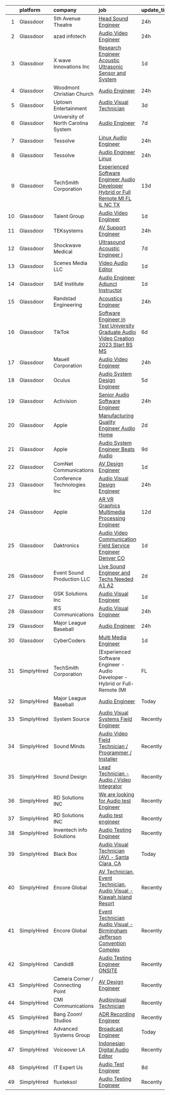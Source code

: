 

|    | platform    | company                             | job                                                                                                                                                                                                                                                                                                                                                                                                                                                                                                                                                                                                                                                                                                                                                                                                                                                                                                                                                                                                                                                                                                                                                                                                                                                                                                                                                                                                                                                              | update_time   | location                   |
|---:|:------------|:------------------------------------|:-----------------------------------------------------------------------------------------------------------------------------------------------------------------------------------------------------------------------------------------------------------------------------------------------------------------------------------------------------------------------------------------------------------------------------------------------------------------------------------------------------------------------------------------------------------------------------------------------------------------------------------------------------------------------------------------------------------------------------------------------------------------------------------------------------------------------------------------------------------------------------------------------------------------------------------------------------------------------------------------------------------------------------------------------------------------------------------------------------------------------------------------------------------------------------------------------------------------------------------------------------------------------------------------------------------------------------------------------------------------------------------------------------------------------------------------------------------------|:--------------|:---------------------------|
|  1 | Glassdoor   | 5th Avenue Theatre                  | [Head Sound Engineer](https://www.glassdoor.com/partner/jobListing.htm?pos=107&ao=1110586&s=58&guid=000001831bf1bd41b8b88ecef61d96de&src=GD_JOB_AD&t=SR&vt=w&ea=1&cs=1_ea3c3c1e&cb=1662621171367&jobListingId=1008123906678&cpc=61B26E8FEFFA679F&jrtk=3-0-1gcdv3fb5k6e1801-1gcdv3fblg2fb800-679f858cacb80711--6NYlbfkN0A953Z9EfJZc5Z9y7Wb0NkuJO-5BBnqXCJSieP3bN3oTxAO8dGQJw4jOWLTXZ_QeGs4kJ63YjZwNQNYGIrSwQgfY20srx1XT-10XjCPvFkni2R6SchQELxUzor0CESEMjGrLh7Gb-fv43eRD8ZMhQROMx4XTCQu4O_AAnWj6c8oLgAlkNMBZY5Rx2AjVuicwnjt7J1Cft4dv7aRoyJ-3NsLislSKfoC1vlUL8ZvZdg96nvCzefDMu-nhn3dSUjmoH9VrH7l0UtV39NAERUmdjy8DXwSRpOfi5IZ8nvC6FcovMf5r59X6C4ajqHDvsbQ0ostj8f-kmsvTGE6RFJqwpAIpx_h0cBba_YRSWiRgTK-2uhE35a0h4FyXUoZ0YBhyBW342c0g7q282l0z_l7dokYq2_iKn8KlhYfok9gH3cFdaiEaI9IOhQHhjDpKT5MSu33GdVSYrJz6AAxvlADJi53zlIo5GOt0pRiXGIrl4CEVBPlCeN7XI0nj1SAYTx-oeHhbYcleK5dTg%3D%3D)                                                                                                                                                                                                                                                                                                                                                                                                                                                                                                                                                                                       | 24h           | Seattle, WA                |
|  2 | Glassdoor   | azad infotech                       | [Audio Video Engineer](https://www.glassdoor.com/partner/jobListing.htm?pos=126&ao=1136043&s=58&guid=000001831bf1bd41b8b88ecef61d96de&src=GD_JOB_AD&t=SR&vt=w&ea=1&cs=1_5bb82889&cb=1662621171369&jobListingId=1008123147031&jrtk=3-0-1gcdv3fb5k6e1801-1gcdv3fblg2fb800-24fafea56a82df3c-)                                                                                                                                                                                                                                                                                                                                                                                                                                                                                                                                                                                                                                                                                                                                                                                                                                                                                                                                                                                                                                                                                                                                                                       | 24h           | Berkeley Heights, NJ       |
|  3 | Glassdoor   | X wave Innovations  Inc             | [Research Engineer   Acoustic  Ultrasonic Sensor and System](https://www.glassdoor.com/partner/jobListing.htm?pos=103&ao=1110586&s=58&guid=000001831bf1bd41b8b88ecef61d96de&src=GD_JOB_AD&t=SR&vt=w&ea=1&cs=1_a85bccc7&cb=1662621171366&jobListingId=1008120456243&cpc=2C031D2D3FF29DE7&jrtk=3-0-1gcdv3fb5k6e1801-1gcdv3fblg2fb800-8b28430843ee8fd0--6NYlbfkN0BHIfC1zsKGIu0R3teaIu8liT7fbRNLaQeDQfcPJweUKxynNxS1I3QAxxY8sUOPCofg_r53BMj0SbXowN0Fq7NDdNj3ZvmNwkX73jybw_-RU0XFOOqu_8ArTDP4JpwOlNlRmJhZIm22hZH9qKHJE12kr5AUzdWgt6ri3W2_npT1sjAwbd44WNW9zh1HfKyXybIHQpdyYjgGWpdtNnpuw2gfBQLIuuerO0VyxMAqwRyutwwkhsPWSNOfP_sp6ZOCu7vAscSfL5esjXprofNMw2tYoNUbzWQxUW6UtypF1J90DZW3VyWeeIlt1CHWzBKgIBpftXf5uYbK-kNCBjpjYWOcjwkViyK0OwTTCqOGCKhR4EZGFWhtPK2oEB9fpC6SMs6p5lE1KsC_4WRNh_67AS6fXaxnT1AbQYvc57L3DfjR9AiwBLDW9-Ey_dwEqMUDTm5XtNjt6uZlZpmylTaOR-4xz9oL4qT65vL-vJ6i-Q09qqtNHheZPEWkNOX2OZ7a2ElTlJMnXkp1Kw%3D%3D)                                                                                                                                                                                                                                                                                                                                                                                                                                                                                                                                                | 1d            | Gaithersburg, MD           |
|  4 | Glassdoor   | Woodmont Christian Church           | [Audio Engineer](https://www.glassdoor.com/partner/jobListing.htm?pos=121&ao=1136043&s=58&guid=000001831bf1bd41b8b88ecef61d96de&src=GD_JOB_AD&t=SR&vt=w&ea=1&cs=1_20cb3d10&cb=1662621171368&jobListingId=1008123800603&jrtk=3-0-1gcdv3fb5k6e1801-1gcdv3fblg2fb800-93b6f28c9169e4de-)                                                                                                                                                                                                                                                                                                                                                                                                                                                                                                                                                                                                                                                                                                                                                                                                                                                                                                                                                                                                                                                                                                                                                                             | 24h           | Nashville, TN              |
|  5 | Glassdoor   | Uptown Entertainment                | [Audio Visual Technician](https://www.glassdoor.com/partner/jobListing.htm?pos=115&ao=1110586&s=58&guid=000001831bf1bd41b8b88ecef61d96de&src=GD_JOB_AD&t=SR&vt=w&ea=1&cs=1_a06c1fdb&cb=1662621171368&jobListingId=1008116230978&cpc=FB7E4A1762AE5BEC&jrtk=3-0-1gcdv3fb5k6e1801-1gcdv3fblg2fb800-a1bdef5644673d0c--6NYlbfkN0Ciahqcc7jtErtlFxFbiXaNH78qLO5DKDA9aPDZrCthpacAH0h3YDTPT2eGow5XfSyyevXGbt80MJ1ApCXjd6SdW3qNzqFXOYSxD7u2y_kxjIU5fIjfVpX4_CbgCUAaIk_smYVmiOIMA9R7WiQoZ_VaEcR8V4wD2k9Af5FzQpFY0RavpuIFUJIrXPAxtFdqIq4PpwD1IJFXQgywiuMwo22-iIPChH0Bz1UPw2jsBde_p5of57-6M3VmwtLYpZKNEwKSLC-1i1COxajjaWasJcP225XNbIg1hJlEaazDc38Lo1h3cs3Lup1fub0mxydyrs1kttEqJKzq4n5T_f3dkBe4L7qXt-nZ6B5er1IShnn9Qqxk_xku9uWL90HRvScTTwtwvi7Tkb_9ER6fO1G15VBEaSMjClWOBZs3fiJetsPTj1Ztlak0_yKN36WXbB6FK1DpdEPQ1xz_JMHum4XAErg_Xk38URFE__ZWFDfk15LsL3r065bR-I6LkCZwFh8hMq0%3D)                                                                                                                                                                                                                                                                                                                                                                                                                                                                                                                                                                                                 | 3d            | Greenville, SC             |
|  6 | Glassdoor   | University of North Carolina System | [Audio Engineer](https://www.glassdoor.com/partner/jobListing.htm?pos=127&ao=1136043&s=58&guid=000001831bf1bd41b8b88ecef61d96de&src=GD_JOB_AD&t=SR&vt=w&cs=1_d55ddb96&cb=1662621171369&jobListingId=1008106242846&jrtk=3-0-1gcdv3fb5k6e1801-1gcdv3fblg2fb800-30546d964c6f9ccc-)                                                                                                                                                                                                                                                                                                                                                                                                                                                                                                                                                                                                                                                                                                                                                                                                                                                                                                                                                                                                                                                                                                                                                                                  | 7d            | Research Triangle Park, NC |
|  7 | Glassdoor   | Tessolve                            | [Linux Audio Engineer](https://www.glassdoor.com/partner/jobListing.htm?pos=122&ao=1136043&s=58&guid=000001831bf1bd41b8b88ecef61d96de&src=GD_JOB_AD&t=SR&vt=w&ea=1&cs=1_dd8e8562&cb=1662621171368&jobListingId=1008123074718&jrtk=3-0-1gcdv3fb5k6e1801-1gcdv3fblg2fb800-8e3778ed1cb14d68-)                                                                                                                                                                                                                                                                                                                                                                                                                                                                                                                                                                                                                                                                                                                                                                                                                                                                                                                                                                                                                                                                                                                                                                       | 24h           | Sunnyvale, CA              |
|  8 | Glassdoor   | Tessolve                            | [Audio Engineer  Linux ](https://www.glassdoor.com/partner/jobListing.htm?pos=123&ao=1136043&s=58&guid=000001831bf1bd41b8b88ecef61d96de&src=GD_JOB_AD&t=SR&vt=w&ea=1&cs=1_df2eb4cb&cb=1662621171368&jobListingId=1008123074675&jrtk=3-0-1gcdv3fb5k6e1801-1gcdv3fblg2fb800-36e205bddfde5482-)                                                                                                                                                                                                                                                                                                                                                                                                                                                                                                                                                                                                                                                                                                                                                                                                                                                                                                                                                                                                                                                                                                                                                                     | 24h           | Sunnyvale, CA              |
|  9 | Glassdoor   | TechSmith Corporation               | [Experienced Software Engineer   Audio Developer   Hybrid or Full Remote  MI   FL   IL   NC   TX ](https://www.glassdoor.com/partner/jobListing.htm?pos=101&ao=1110586&s=58&guid=000001831bf1bd41b8b88ecef61d96de&src=GD_JOB_AD&t=SR&vt=w&cs=1_3532b68f&cb=1662621171366&jobListingId=1008094119527&cpc=48866614B099111A&jrtk=3-0-1gcdv3fb5k6e1801-1gcdv3fblg2fb800-d09cbbebf22d4ff8--6NYlbfkN0B0pNf9RvBD2gDGLcDV8gtbzMwraKClCy0uApU3wAQFAFuAYTcxMYweDW2Mo2Qe4XbgxAlwsaDIUJ3No5ROyk1WKvc-t0NgLN_pcEA_FqCYlZcTLxqrmQqj4FzQy-4ZsQv4bPBQz2y1gUyXQ8eO8aJZagYDA3zAbqQp0JjavF5hoUY0aNb5ZmDcS3mj5C3xj4TQuKl6JhkLBvzgSo53ckPboM4ODqImfZoAM4at397mckj90V3FISzgnitnwoJTBztvDxDVOj1YZezMJvzFKDSaIiryuC2EoIGgprqWQxNQWwgBfNM7_CMZ2dTcDeOkQVO6Y2dxTFkMNOVWO32283j-18W-pykOW_2N_knMFXBwkeWLp2A9tXW0-gGeCNRSKqKkqcK3IJ5xFGH0uggRQ8BbuJOdYf2hz5jS-e9PLUeGw37Sskegr8fGyG7YRvNgC9I7EQQ1cy63PzQyv6RVexFnuRqUhjkSg1CK1ehMqBI00pBpCjdJa5yZJPaHu5umHcI%3D)                                                                                                                                                                                                                                                                                                                                                                                                                                                                                                                             | 13d           | United States              |
| 10 | Glassdoor   | Talent Group                        | [Audio Video Engineer](https://www.glassdoor.com/partner/jobListing.htm?pos=128&ao=1136043&s=58&guid=000001831bf1bd41b8b88ecef61d96de&src=GD_JOB_AD&t=SR&vt=w&ea=1&cs=1_3ef90781&cb=1662621171369&jobListingId=1008121626359&jrtk=3-0-1gcdv3fb5k6e1801-1gcdv3fblg2fb800-38f039a75b50de04-)                                                                                                                                                                                                                                                                                                                                                                                                                                                                                                                                                                                                                                                                                                                                                                                                                                                                                                                                                                                                                                                                                                                                                                       | 1d            | Berkeley Heights, NJ       |
| 11 | Glassdoor   | TEKsystems                          | [AV Support Engineer](https://www.glassdoor.com/partner/jobListing.htm?pos=116&ao=1110586&s=58&guid=000001831bf1bd41b8b88ecef61d96de&src=GD_JOB_AD&t=SR&vt=w&cs=1_3db1dc6b&cb=1662621171368&jobListingId=1008124630313&cpc=F4EED0218A761C36&jrtk=3-0-1gcdv3fb5k6e1801-1gcdv3fblg2fb800-9ff64032365f8cb1--6NYlbfkN0AuKz8EBO1xHDEL7V2YF9xF3dC_I9B9i-Zw2Jh8clPMK3KTieKealHQKAGLCoX8auvAyc6Ax_4BNum3qu165-wpmygx2Xx4Cdh7DWEqRHy7epX1aEEl_nKymf4FUZ2oeMSuVEzZjspaM5kE_cT2oRUZ7B2yaIxMia8LgIR1v0nADL6tRAI338I-Bi-1hE7Klxgkv1zsdRKC-wuHlhdW8KfGRWY688Kr-WT75LyxRR9XxFx7Rdw4k8hPgVmlYJ_p3giIQyls3SJHeM7QUymaRWQO3d8oVk5Ge2JzcZ6Z2XQN5rI-vHN4f8z1TVeZFUqQCF3Tf-bPqpqdUqD74zGwmzMb3UPYuyz-deS0Rfh8X7CSI5v5x5ny7lXkbrwcAQej1Rb6t2yNwAfwmQbkUExooJmNStOXMz1OtYl_nimJdJAiLu90N81k18HPIvC7hIQSvpfhn0joSCC4P09e500M1cJEJvckdGSRqxVMDi3_1x0-7fgYiWAqpHEj6B-E9ZvAiTPtwv0-viTRMrp567bWEAQnP8CJ-70MyVhj4cPqvQXV-ptKOiWDc31x8Tanm-kNAM7QNzLGAUFXw1lffkWSdT43QIPH_OkA2u4Yhv6euoPSREwj3M-wdJWCXTfZ1OPQHTXdxa2Dpg8FXitHuSa_8TCm4dRYxrnAN62zk1q7bW47cZMHUrUlPipjTqDp1dThQ-z9paNWT8Sbx4u4QJJg-B58CJ-7W8M0oxSCGS5_1H96912lItun0253wwn2OMVpX2pWVf6ZExJRJX1RftxAnsxq6F_37gt4_U49im2hmfCnfD_PSiSRZYN0HY35428L9MCg7Iw5M6jBPGle2TjLTiXZSHy9S6b1XBlpO0ISy33SuWNdPclDWzCqkEgVsm8nrLnTxRE14n4jTPkYIPAtpscK-Iht4wuUnTvd6cPEjc26ObqQ1CeXLzgk)                                                                                                                                                        | 24h           | Brooklyn, NY               |
| 12 | Glassdoor   | Shockwave Medical                   | [Ultrasound Acoustic Engineer I](https://www.glassdoor.com/partner/jobListing.htm?pos=130&ao=1136043&s=58&guid=000001831bf1bd41b8b88ecef61d96de&src=GD_JOB_AD&t=SR&vt=w&cs=1_eb514602&cb=1662621171371&jobListingId=1008108505916&jrtk=3-0-1gcdv3fb5k6e1801-1gcdv3fblg2fb800-98808e398b9d1ba3-)                                                                                                                                                                                                                                                                                                                                                                                                                                                                                                                                                                                                                                                                                                                                                                                                                                                                                                                                                                                                                                                                                                                                                                  | 7d            | Santa Clara, CA            |
| 13 | Glassdoor   | Scenes Media  LLC                   | [Video Audio Editor](https://www.glassdoor.com/partner/jobListing.htm?pos=110&ao=1110586&s=58&guid=000001831bf1bd41b8b88ecef61d96de&src=GD_JOB_AD&t=SR&vt=w&ea=1&cs=1_29ad1486&cb=1662621171367&jobListingId=1008120652239&cpc=217C45A42544DB93&jrtk=3-0-1gcdv3fb5k6e1801-1gcdv3fblg2fb800-df236178779e9bdc--6NYlbfkN0A0fDXu9eF39rbKD2xdim8xGEgksx_b2RsJFxTRJ_NJDvSDN6tM190H2An5oGT0u_6zZHx7KdkE_NbK_7bpWElYaELkzE2MFRACG_3uJ0_tmXkWRrYCxonhPx0nOdrerHtSHUiY-OWual2wcFrgBZricBp-HVPo9SMsZnpcmrlsAN4l0c2PUT8B2vI8gXlRqBqfgEfQ_WdtwiJ8dBkdw3E4XWSPTjcrRp8OZZnz0Jnh2gdbl3SHaBXDyiJFO4ZKKMbO14vnVZ84DI2vvBAKR7xAuOxZ83zuyho5PmvXo_phbrF_mOlyzBORHNNoOnqzXGVWWrZX05KfP2P6_GDSRf1z2D_2lCkcfePlcFId_TlH-vMIk0vDoU4T-WKK37eK21sEUW_bFWS6YmGcynuwd5AQJPaBLaoI7dr-sh22_BxQdbog5l2T_nZ5wsyuSIeGXxpuLFoRMrOzTxUR0nu95NdiymNMerRhPyqEYEBT0wUQnR6l-dGliZacrKaEKBkvqS8%3D)                                                                                                                                                                                                                                                                                                                                                                                                                                                                                                                                                                                                      | 1d            | Remote                     |
| 14 | Glassdoor   | SAE Institute                       | [Audio Engineer Adjunct Instructor](https://www.glassdoor.com/partner/jobListing.htm?pos=111&ao=1110586&s=58&guid=000001831bf1bd41b8b88ecef61d96de&src=GD_JOB_AD&t=SR&vt=w&ea=1&cs=1_573778b8&cb=1662621171367&jobListingId=1008121834083&cpc=723ADC3DFE402989&jrtk=3-0-1gcdv3fb5k6e1801-1gcdv3fblg2fb800-76d040cc33d5a58e--6NYlbfkN0BccUAPDkzPsko-Cz-skTxMBC9gmPmQfyPXIhutQvf3gU7SvrTlynEjk3guojXtLcj2IG3RSMbxWlgymc-DLmbRmS3ZzQn1txvPrEdHq3MlqRFJSJsXm15uvKQFLi8LzIPUpBgAFpjnnzll3uXq8_2-5QQ5ByPYLudsV4NKLPxT0wuWQh02YUuzuEuJDGZp4iMZsGx5dEapsb-CNd0JAiJtkrKNl2YNglFdFRN87tF7w0t30M__30FD9URzmH4rpyPjyhfRtkKQCDG4qr2PYwy5IuInKHWhAK9AKL-MHJb-9Ka5hOXuNo2N3m3BUceMLXpv0tDt3sgP9O6l1Aptc51j4ZL4tYQp-b66tAcLmCHtU0ilLmUNNIiw4yo1-zrWqKoppLQqjWMTMYMr1SSiVg6rcP1PFHUspEnlI-aBxAzDSFnG-_dKeQIybmjomFKV3J4CG4e_gsSUHUxus6WPxDNCNk1Ixo1-k2z5WIMmMl4OmIMxoZ6qtNMl6DmX3f_MaBXaKbs4Npb3wO78SVLt9GsKUwl6-ElTp7Kj9Lluqd7WhRv83lPY1uBZ6eEt2Cq8d5I%3D)                                                                                                                                                                                                                                                                                                                                                                                                                                                                                                                       | 1d            | Nashville, TN              |
| 15 | Glassdoor   | Randstad Engineering                | [Acoustics Engineer](https://www.glassdoor.com/partner/jobListing.htm?pos=114&ao=1110586&s=58&guid=000001831bf1bd41b8b88ecef61d96de&src=GD_JOB_AD&t=SR&vt=w&ea=1&cs=1_a88d6792&cb=1662621171368&jobListingId=1008123442672&cpc=444700D72F2ECBCE&jrtk=3-0-1gcdv3fb5k6e1801-1gcdv3fblg2fb800-0c40274f66cba0c1--6NYlbfkN0BDx217eft1lC7uqItkaModCFPNh_e0lnHdKkvEJecXwu4gIqA7CFTnXnpT3oVx673wVCsKyHfZF5wrjbNbTx-uVUz91CaNJ7PRAnKJ0RYwhn-dYa4fThc24i7nTy_8dGSknNKTTrwWLF5Qxr_jZ-gP4o7qVr36d8BA-WkwGLh7dEfIz3B2QgIsVSotA7zq3jfTm5VPTtNuuSHfsd6TGCBGuLXjPt615tXcAktTMj_85coTVwsHXxT84s8jeg3rmRurl9oASjnoWg-bBnj0ztNP2LfPbpw-x5ZoSgGluAUDa-jvJQMqgW0hpmMsdY98xg-XtDrEDiuOjK85fjJewQzflfFgJ4n9HFbUYX9hxthijKobGo2zHLpWwILi9cy25dPFHNk-zJ2ZVml3aEF6_ZvWGMDVGrFEdurQArdC6_Q7kv3sHtoCil3n0-Z3DXlGHieUVCt28J3Z8-K-7s9UotCAKcOZb5qVyvK_eJqnwGFsnNZNkFs-PyzSHVXOTaHiiefUhqJKV0lEVyuvdM2tcSENoUbQjBB1hTgqZxklIfxhfss99GWckuf7eXNvJ6Aw2Zp3Rf9OQtanQe947bosRZp8npm--agDPckF6pblF3D56TH_nU4OFvoEBbweJp8SEYycH1SavK16PAye7Sg7Xt9m)                                                                                                                                                                                                                                                                                                                                                                                                                                                    | 24h           | Los Angeles, CA            |
| 16 | Glassdoor   | TikTok                              | [Software Engineer in Test  University Graduate  Audio Video Creation    2023 Start  BS MS ](https://www.glassdoor.com/partner/jobListing.htm?pos=120&ao=1136043&s=58&guid=000001831bf1bd41b8b88ecef61d96de&src=GD_JOB_AD&t=SR&vt=w&cs=1_3e2cee06&cb=1662621171368&jobListingId=1008112262055&jrtk=3-0-1gcdv3fb5k6e1801-1gcdv3fblg2fb800-a8f149556fac8657-)                                                                                                                                                                                                                                                                                                                                                                                                                                                                                                                                                                                                                                                                                                                                                                                                                                                                                                                                                                                                                                                                                                      | 6d            | Mountain View, CA          |
| 17 | Glassdoor   | Mauell Corporation                  | [Audio Video Engineer](https://www.glassdoor.com/partner/jobListing.htm?pos=108&ao=1110586&s=58&guid=000001831bf1bd41b8b88ecef61d96de&src=GD_JOB_AD&t=SR&vt=w&ea=1&cs=1_8122c5ac&cb=1662621171367&jobListingId=1008123645220&cpc=036CEF58F9688075&jrtk=3-0-1gcdv3fb5k6e1801-1gcdv3fblg2fb800-4920dc55a8c8240d--6NYlbfkN0BxL-aBx2Ey5rgHb1m1PVePkAYmnkA-MmhK4OLhS9OlQU-v4tmOwkeGAmiOXgAB0CdyzfB7aAg3jDMCF_6p3ttUhbsY1wi0tdhNZX1us6-HZSytRQXWmkoiW5C1mchlFLoOYQRH66dtGiKnDHvqcrewDa0oT9DDLwUw4j9sqK9AdxMad4la1BNLoNC30Bn62IYiEmhR7gwJ0Mbpo49ncnSu3Tnyne_ARjLR2-mrv-mYeM8GeEKn9nwJ2sds6OUhuAFo9eT74g5GkHRwZiS93XeKbRsgswYm6QPGqhzQytPj2ieR0V1op2iZfeqo20Ay70dNaTtutdblQTRaX29akAifAkk8ZzWkDgnElqFjs7CqPbv0W992QWwt2s-c6wudRaTQzdysH2KJLWW82Qp1Lk3-k9AXepG3V7eFY1DDUAt3gsRT70kwHQEKMOBThtwvZReA8XQJhOceaJxrl7f_lP3Evfd7b2XGVt3Dd4fTwpNrpaC_wRn2W-pRq3Dpj0lM4PM%3D)                                                                                                                                                                                                                                                                                                                                                                                                                                                                                                                                                                                                    | 24h           | Dillsburg, PA              |
| 18 | Glassdoor   | Oculus                              | [Audio System Design Engineer](https://www.glassdoor.com/partner/jobListing.htm?pos=105&ao=1110586&s=58&guid=000001831bf1bd41b8b88ecef61d96de&src=GD_JOB_AD&t=SR&vt=w&cs=1_c3d66e0e&cb=1662621171366&jobListingId=1008113658597&cpc=AF1E4A3695F490BE&jrtk=3-0-1gcdv3fb5k6e1801-1gcdv3fblg2fb800-28c7cf85aae0d09a--6NYlbfkN0DYl4UJW4r1Vl7FEn6T9F-rD9lpC-0oMJVSiWjK_MGUd8e8cHXcpv6KPyjLHZEfqkWF7jx5nefSJB46Wpu88sVmHRl6nBxftk6vkGNTcKdYu9StRJ4PPVJ88bejKAEmkxARDbR2ZgAU1yuwjqEOxhXnu0VJ7oteK4RS4h0U14nQ_iAPa-JDJ05aRnZP5UBFRfo1ZxBeVgcleiX5bewDHzSTeNqToc1YTWWCXWe0B2gD6WrrjyvdqJY9zmHHyNg70DVIgYFe_o_2SwmRABbOOxgt4_cW2nHOWC2F4ORwT89xQjVjH4AZv1QZ7Hz_EPDClDFvDvJewb5wfpaB5DpLssbXHDEWgeouITkYoFn0IoLPWCTXEWXyuTL1LQmbgWZO9rFEX8aVQoF6usuv_8b5AmFlWymk5uZ7Y5TobckYGzfAyud3RFB6Fod4slw-48Bl19-JkfQ37NOOJ1svbpRf0KcVC0JWtKJnCvjr8a3CkkiEUDX2dolveR11DpAaZCCIch2NMRZ0NUNv_jUmbX0zrPix0MYT-aG_d0PGMwOjdFUh5MHhtppfTNXg65lMQV052I91w2k1w2aaiyyDbyqzuDmPz0p6rwpeJjfaktxJzko_uYE4sqF7yRmJdbKarLkk5WK_lFdjG6VCT61N1n_U9jfmKjvL5rfc9OV8us4S8rDFf9FM4n7tCpgSHMKnLz_gaZflbgMSGwtyrqCjf20BoPx6ET2RBafMhWjddnken4pgyVxJUmXAjC5Mj1MHG0rbhBChjyHNKaNdLxW1g01YZwyNz1lhuRXyduIu0-_1HZ5k1p-uoVjphHtGwu1qyKYECp6wuqC1j3NAYiIxgUd3i5INNaRityxqPSYK8pNdKENYYk9LYLZONNiFFe1SbRJX1VdUtJIeQciSxz4AUNO10qBnfm-jUMYLnOfwlqaH8M-iEoUi3YwctkxapBcnQuOBssTgmoCfOsKABASNK9iX7EKzRXSsq_WxzxkRkgvV1OJwLuNPzP32lT_TAPFZjOQddrS0mxiq0p9ww1MQ_7KFswJbBXGcg6nCwmMuWlZL6nGK1daSpfd9cMF397LeKIJVHLw%3D) | 5d            | Remote                     |
| 19 | Glassdoor   | Activision                          | [Senior Audio Software Engineer](https://www.glassdoor.com/partner/jobListing.htm?pos=129&ao=1136043&s=58&guid=000001831bf1bd41b8b88ecef61d96de&src=GD_JOB_AD&t=SR&vt=w&cs=1_db8af747&cb=1662621171371&jobListingId=1008124930917&jrtk=3-0-1gcdv3fb5k6e1801-1gcdv3fblg2fb800-1e169e6de3d72119-)                                                                                                                                                                                                                                                                                                                                                                                                                                                                                                                                                                                                                                                                                                                                                                                                                                                                                                                                                                                                                                                                                                                                                                  | 24h           | Woodland Hills, CA         |
| 20 | Glassdoor   | Apple                               | [Manufacturing Quality Engineer  Audio Home](https://www.glassdoor.com/partner/jobListing.htm?pos=119&ao=1136043&s=58&guid=000001831bf1bd41b8b88ecef61d96de&src=GD_JOB_AD&t=SR&vt=w&cs=1_cdd21e36&cb=1662621171368&jobListingId=1008119714833&jrtk=3-0-1gcdv3fb5k6e1801-1gcdv3fblg2fb800-c91c5ae0de98d424-)                                                                                                                                                                                                                                                                                                                                                                                                                                                                                                                                                                                                                                                                                                                                                                                                                                                                                                                                                                                                                                                                                                                                                      | 2d            | Cupertino, CA              |
| 21 | Glassdoor   | Apple                               | [Audio System Engineer   Beats Audio](https://www.glassdoor.com/partner/jobListing.htm?pos=112&ao=1110586&s=58&guid=000001831bf1bd41b8b88ecef61d96de&src=GD_JOB_AD&t=SR&vt=w&cs=1_9f01a402&cb=1662621171367&jobListingId=1008100584159&cpc=2CAED5C921A5F994&jrtk=3-0-1gcdv3fb5k6e1801-1gcdv3fblg2fb800-ad79c3bb1624279f--6NYlbfkN0BvKrLyj5gPmtZO9T8euul8TCxuuKNOtzRJOomxnwSEodTz2Bc-sPZl5OJ9R4TJsNck5xc0c2ym9fz50912HWKqUswdr-sawwhN-AHwhntIjOJiqrxSRm1Lc21B-q1Drhhg66KV1MVaTOplQbRbtNdFVoT628qfg875ukJjdlqONVAa6oH6ApuKAX-bp7jotmdQZnA7Pq4lh2kvUS0xZssnESljbs7neNVh2b_gRk3aBFfVgDztTjeiDljQb6prWttDkuGlFWFl_93RH40yMTdNBeQBFvTY81ni9Gw-61c8Z1YeRVagKK29bKciFjqjPEQFpC-Zv9E_mx-neshYQzuRuftUq2kowkrx-M3qpKHrYYg46gn4XyBQxJFaW6mSO_m9I83TQP5mT5UKIVkhS-ShLLqzL-XJ6rS5nF2ZlUnl05Gfr8a-m_Ew_NwSe61ZZE6-rfmIdPx-r0Wh6WPKDKTIey10_Z3GC2I6mLZr6BNhDXuy-BK5DWy8yj0UwaCVMdGXAN5ug1iRh3ctIsts8x-gCNiTcdZ5OOv7DQbBkgtQFl4kypZMeF8AlgrlLCBwOTlSNBWufytaqja_7u9s5oMosV7GAkPsVE_mYuw1hrU-EcvkWHibwL6fV7W3ZbE6n4V5IPuZCg5o7cy_K65gtq5WBem7ghq4XXWeGe3XQGkQIAeF8aUz8Og9aCFIREoG9qnL9cX8MvZNPjMRqo1uuZzTkOyXnZmwkdGXZ4BckJi-creHofLsrv4gE-kFBX3QwwRilfVXc5LxOTFg_VQfNOXPsQHIhYTq9HgFmJLA4WuXFaY1n8TpAiaP3euVWs63BLrhViR_z72xsYHew1f1GgwsE8JSmlwNZ93FfB8Q9hMNJEI4-mY5j8egUSN1ZmLT9tXhsg-e7O5DiNszfey47HpV5u8vrDgynKOkjxrYJGjluEhFGGqw6x_VvSbGdjgA5chP_COpydZyZPBPUsbrDOurppudIv3k9KopeRytWbJH3Q%3D%3D)                                                                            | 9d            | Culver City, CA            |
| 22 | Glassdoor   | ComNet Communications               | [AV   Design Engineer](https://www.glassdoor.com/partner/jobListing.htm?pos=109&ao=1110586&s=58&guid=000001831bf1bd41b8b88ecef61d96de&src=GD_JOB_AD&t=SR&vt=w&ea=1&cs=1_89778ec1&cb=1662621171367&jobListingId=1008120952545&cpc=7AD1D84939BBEEF3&jrtk=3-0-1gcdv3fb5k6e1801-1gcdv3fblg2fb800-a87d22d463aaf4ca--6NYlbfkN0Bh-aU8mxiIDb-38qBzYf4PzLp4mt1l9mJYbTdNPj85ZW5kGvMV_lBafBu2hpEP3OryMZYb3sQ2201cesrIwaOQ2eS89ZKSKNiarbTA8m1CNiVZ9Cps1aAmxVI8DQPLIMFU_By7GA-4wz05PJ1RyreO-FBFbAE6XaXcSiAt8fnHqbt5eguYmtEeiOCy3INmkmQUA2Q1SbOutjTRwXYB0mXx2sLbW49yEJI3auR2X6o7UddcNmeE_W0VX66kUQ8DCWkEPolxhSNmSQ24IrvGoFPwFl47h5_dlmrXBEOYWkNzVDVAKM8rxL9WTJQOCSoqUGnBgPGdvgq2wO8WJP4n02ytjGFxxSO1tnjs130qtS1c6ccZttRFMYl6U9R4ZxN_qcr5GSQ8cOJDcJDAVt_zCqlHIq0fuZUrSN7AmYR5kyPAZP0LIjSstvM5azhNFdoRMF6HYcpbDyXvOqYBFCWk3V3JxuOeVjUT9_H72C9uPOGqt-AknZlmBYC2l8Pc5e36rfQ%3D)                                                                                                                                                                                                                                                                                                                                                                                                                                                                                                                                                                                                    | 1d            | Remote                     |
| 23 | Glassdoor   | Conference Technologies  Inc        | [Audio Visual Design Engineer](https://www.glassdoor.com/partner/jobListing.htm?pos=125&ao=1136043&s=58&guid=000001831bf1bd41b8b88ecef61d96de&src=GD_JOB_AD&t=SR&vt=w&ea=1&cs=1_530faef3&cb=1662621171369&jobListingId=1008123903889&jrtk=3-0-1gcdv3fb5k6e1801-1gcdv3fblg2fb800-27184447b82bbc0f-)                                                                                                                                                                                                                                                                                                                                                                                                                                                                                                                                                                                                                                                                                                                                                                                                                                                                                                                                                                                                                                                                                                                                                               | 24h           | Houston, TX                |
| 24 | Glassdoor   | Apple                               | [AR VR Graphics Multimedia Processing Engineer](https://www.glassdoor.com/partner/jobListing.htm?pos=113&ao=1110586&s=58&guid=000001831bf1bd41b8b88ecef61d96de&src=GD_JOB_AD&t=SR&vt=w&cs=1_0a91f2a9&cb=1662621171367&jobListingId=1008095803074&cpc=32EE424DE2B657EB&jrtk=3-0-1gcdv3fb5k6e1801-1gcdv3fblg2fb800-820762df30a5f3d0--6NYlbfkN0BvKrLyj5gPmtZO9T8euul8TCxuuKNOtzRJOomxnwSEodTz2Bc-sPZl1dBMH13w-jNJNgjRc6p5W8cWPk1EKFnSTFx0C_mipeYMBa_s20sucz4KKnetvaghuwMSJr40xiYITNj62QYhCW7KunMo4yzSO92eeHOAgX-15VHN-pGSTvbP3tFkZMFPQhKkrrGkfNTa0MTqbrf1UFGB3m74-LeKodkRxiCPeBdc1lMZrrnSLfyqU9CXHrS-Nckbcy1qxtAzi4ohXH2ZrDN8p2sAuhXdG56b1uhbtM4zG94lRNw8o6kBrWi2AcO7I4HAyhY6YMZGGsS5f7X6pjAQTJXp6A0kwNZLsy0rrCM4E3vaduD0Gm9Q8w2SHrkZnd5Mn0gZwY1D73pPRJ-sa9_VrrM9Bi__uyUsw9fWu4G1zaLH8CJeR7_nb1xpazf2oj4zZ42vvBTRyeW9FgtnzEuGVobt4b7WYfuLDoqk7qWvWZ-SpFyV1vgFa-xcvOoZxzgqfK2BK-npHuN9PR7NPoBBjZTqrHMpY_UnVJBqcAXK-BPzTw25sKY4Atboe_p35uLMMVd95ziG2clu9GhLJgEwdAzWdlsMS3f1NOxb0sk4jV2OMcZu2NRP_Vy_qCFX5kF7IUJdEBzYKLCWLOBF9u27qk5M9ip0zjopn99KIPnLCB9SxGBapQB-T8aGATFZQVq1VI33s0-E1ffpMatttenoxaVfuKQY4PH0lvGJdCr9bUt6B1j0ARSQTpGraabzSbqeqSqAQ-2zSuZ6DnAttzWDueihLnSAhBsJc-4-MLAoK1J6eMvQnmtNHdUDViSB0mJLbt_jKHr6NjE58Yb4ci53qr3dAD8qYUmtrKQHi5dn-BxqKNRlvcEIwWrcOtO6uU0ZHVgbAW8FpJp-DHY8Wad8-9kqhn5bOuEVdx7C2Dp9fw-P4NHZHJ0ul9Jj0IKb8V_S0sOVfcY2GThQ9FwgW62VhXz0nCExAj9SwCdB7PD3wrONjKFXNw%3D%3D)                                                                  | 12d           | Seattle, WA                |
| 25 | Glassdoor   | Daktronics                          | [Audio Video Communication Field Service Engineer   Denver  CO](https://www.glassdoor.com/partner/jobListing.htm?pos=102&ao=1110586&s=58&guid=000001831bf1bd41b8b88ecef61d96de&src=GD_JOB_AD&t=SR&vt=w&ea=1&cs=1_825b4338&cb=1662621171366&jobListingId=1008120565243&cpc=D726EEAC21ED87CB&jrtk=3-0-1gcdv3fb5k6e1801-1gcdv3fblg2fb800-e1d64df1f13df629--6NYlbfkN0A_5SANSmwsWPDqy3GvG9deaVP8tFsfGsIHOxfm-OxfSkfuATzTHewKO4PWuE8RNGgq35-Kss4L4E8c8Lp3lYjAVmoR6eXlZu0rUq1rcsCzzlnzgDvcnKsYPDeFtrWU4zA0mdAOPi9kZMMrhaig4fCUuH5P5dEfIzPs_e0jofYzeNY-5kh9aovDKRBCzkJ04ZDYTFo2o1bhRB7ImJUVHL8IfHYGD87RLsqYILoJnMqHj7uBLFcm_nazXuZeSQD7X4QtWFfX3i20hOl9N9hU6YXbEo_ZJJYeThc1m_y07K7sTeYfbYoFnDc27Xnvvw8TYLjEoeBVIBaCiPvLQcakcw6LfQGhEvnPDDsQond10YRLGKMGv9EPP3Yrj4theSuzsjv4rmGzDyq-3LFriqXPyvFsy5z2U77qartVVkBDU4_Ya-ChvBrvXixuIPuefhFv5JBM5aSMT0J-f9e-d6G4LU7u_Ra6ekh2zzrOsQzHLepvlSu0EAwaE_kiiA32MqLjN1UTDV80bRspHjb8UAQUEl817Yvjc9iZViP3y3P1Uezp90LCXxn5SMWcEkymDo08_Tg74UtAtexRgmyvOsjpXrWTO3QiU5TR4ZG_3SP5OjA-dQ%3D%3D)                                                                                                                                                                                                                                                                                                                                                                                                                                             | 1d            | Denver, CO                 |
| 26 | Glassdoor   | Event Sound Production LLC          | [Live Sound Engineer and Techs Needed  A1   A2](https://www.glassdoor.com/partner/jobListing.htm?pos=104&ao=1110586&s=58&guid=000001831bf1bd41b8b88ecef61d96de&src=GD_JOB_AD&t=SR&vt=w&ea=1&cs=1_51d28d56&cb=1662621171366&jobListingId=1008118714249&cpc=853DEF62E69EE75B&jrtk=3-0-1gcdv3fb5k6e1801-1gcdv3fblg2fb800-f5734905ce31978f--6NYlbfkN0CHpSnjIPxMtekS58WZl5Olhjo2iWL5RjE_Boe0ccr3FuGoV4i2gtzxFfISz5r2_JO0P_5bSI8hxZluyGdpF-U_ghDsOjQqAsGzzVBZ9KnK0iMsj0FPLPKxK5pQLzMyydKOSmb5aEO6tv3E8bmgRLE6lcbITDflbAuSNfmtY29ekkm_W02MPtsU-YUD0bLpesXYiBrIrWY1yYhXqWG8UHhbBeZI0OYvo9aqhzuJowEvz7NSKXG8SGIM1dNRo75wssCesxv6WTno4XHRSODAAVvcYQm2M6mtOk8MsQpXOFPVoeVaLVp3Rnn9p51KFjB4149a97W5WmFYm6F7klOtRHjtRfAK1cOMYTLKw6z_ljdlmh1FUxpxzLEAfCtDDg5HDqQ-e5neVRwxTErG2z-VUUWhIB65RCHhxNIzEq-5G5M10XrIAm7NrYh9hSaGq0Po58fF8rIcDKRcemioos9mOP81Oy0nxDeEL65cmpUgUcH3k3Y86lmY7v2_pCPVWIRrRJZD-S3rVZnwB7-hEgrWZuc3MxR8f6r0-do%3D)                                                                                                                                                                                                                                                                                                                                                                                                                                                                                                                                           | 2d            | Nashville, TN              |
| 27 | Glassdoor   | GSK Solutions Inc                   | [Audio Visual Engineer](https://www.glassdoor.com/partner/jobListing.htm?pos=124&ao=1136043&s=58&guid=000001831bf1bd41b8b88ecef61d96de&src=GD_JOB_AD&t=SR&vt=w&ea=1&cs=1_00c4c6a8&cb=1662621171369&jobListingId=1008120865703&jrtk=3-0-1gcdv3fb5k6e1801-1gcdv3fblg2fb800-8820d75fecf194dd-)                                                                                                                                                                                                                                                                                                                                                                                                                                                                                                                                                                                                                                                                                                                                                                                                                                                                                                                                                                                                                                                                                                                                                                      | 1d            | Atlanta, GA                |
| 28 | Glassdoor   | IES Communications                  | [Audio Visual Engineer](https://www.glassdoor.com/partner/jobListing.htm?pos=106&ao=1110586&s=58&guid=000001831bf1bd41b8b88ecef61d96de&src=GD_JOB_AD&t=SR&vt=w&ea=1&cs=1_5b1ffe7c&cb=1662621171367&jobListingId=1008123693727&cpc=BC94DADD91C18169&jrtk=3-0-1gcdv3fb5k6e1801-1gcdv3fblg2fb800-19a3d38395e368f4--6NYlbfkN0BC2Xo58iExvTtaavd2-LN9o2OVgtM_6wDSlrYrdIPRnMQxmNSP4tTqtjUp4EbAH5fql9pNU8laq3sYVv2N8jWoJYgcpAJa4G2pKhBLFgagsO9cy75KbLO5g8P2-NgtYmI1CXMoT1v8G00W1KxzSckJJ_h3PgrPMUL7IbNbxa0AQaHM5ZuuoLYRaPTgwfVZ5HIW9yStqvVf6XUxuavQ1glp9JHzm5taBX4l_uQryWpQf_z9qlFAvyJPVt7JXTDuaYmdBr5Wi9xVNNurUwZppjxUpS7jhrW3cQlHbm0gFhLpKZ90grGRzmOFy8DSLJAo0-ArGMXpKoR9xi0B6xUMbhmeZTKptsjPbiB7CGvLz3_beNiEuhLmUL8aIyEJh2zj0Zg0x18LJ6T8gY1wyrUnUAvTgfy7UECG8OE0uwk_v0bnt0NJyEKBRg-dzUIZrVdoQfpCFUeQr-aAvmP1T6fvY2WOOBaIOeBqXf7flW-5P2e7xr0sCeIOF380dYT_LDRg1PSdR8mcqAWnULWUA8LgkO1K)                                                                                                                                                                                                                                                                                                                                                                                                                                                                                                                                                                                 | 24h           | Englewood, CO              |
| 29 | Glassdoor   | Major League Baseball               | [Audio Engineer](https://www.glassdoor.com/partner/jobListing.htm?pos=118&ao=1136043&s=58&guid=000001831bf1bd41b8b88ecef61d96de&src=GD_JOB_AD&t=SR&vt=w&cs=1_b9055282&cb=1662621171368&jobListingId=1008123442264&jrtk=3-0-1gcdv3fb5k6e1801-1gcdv3fblg2fb800-1bef5bcf6363f42c-)                                                                                                                                                                                                                                                                                                                                                                                                                                                                                                                                                                                                                                                                                                                                                                                                                                                                                                                                                                                                                                                                                                                                                                                  | 24h           | Secaucus, NJ               |
| 30 | Glassdoor   | CyberCoders                         | [Multi Media Engineer](https://www.glassdoor.com/partner/jobListing.htm?pos=117&ao=1110586&s=58&guid=000001831bf1bd41b8b88ecef61d96de&src=GD_JOB_AD&t=SR&vt=w&ea=1&cs=1_dec5092b&cb=1662621171368&jobListingId=1008121399961&cpc=F41FEAB56D215062&jrtk=3-0-1gcdv3fb5k6e1801-1gcdv3fblg2fb800-1690c84b41ae2fb0--6NYlbfkN0CpFJQzrgRR8WqXWK1qKKEqALWJw739KlKqr2H-MSI4eoBlI4EFrmor2FYZMP3muM3b7ixLItdhiVgwoY6pur6Nk3G6fmDlKyroFDjWtXZJGcgPxZ87_Epy1glZ4aRtTI7Fko-kBBs1-QORiacALI518fb8QO91SnVpI94eYmRFu8U4C-ohZHDOzA3VAPjWJ0EEGq5dj8TYcsK_rcFt1w1gYKfbSIgjh-HwvTaNRQ9o_qJaMHFJ9cMGps3KmVk8o-2Phf2eOU2fThmauHhmjLZJIxXZt4Ecwas6BnkR1pwcmLHz-n4_Bzmair0gNZQdzKhvae5SptuzVcr25h40fhwFquaCyU-x4bBTl8a8kZwZUBOz0fXax6L5MwXh0yjto5pwS3awEoiSMQCPpON47bpx03FO--uhbGa-Jc2xtLQJWPVNiUOb0Xtr5p5yPN98SomCMQW1AqGzHzcCJOO39T2kXMSu-jn_CT51hHwLdmWdzSnoOfOm-swTsFm26gDNZH6b5P-7o3ApKwSF7RI8sN4HMdIGLpuMiJAGUiZJiqNbLfoqdS_PBD-4_0t1Q0D6xXDrpwBe_t1xFrjCWrPvr96Wqzx51jYm_PIoD1JlVLPAOwAFwWzzRj5TmwxZrqvyQOigwA_iZVDKeTqswPoO6fObFYToxVubGwF4oja0dwLuxzLFMLyG10DuZnohbmezy8g1tOsMcTrsVZCuhxrZoxD6FTI1ex2UruvZpV5tWf9u4eDya1tB_iMSajKJH8ZUUDlAS7NjI1gnmVuOokxYPsCs30oTapRUvMVBC4B0uAo0LMUH9PCqLJqucK1qahGBSKWiM3KICReXs9dJF1mUznS_hTEA9QzDdUs1KLekKQy9JiQvL-QmcRVi-6mqwQ3WuOhUN4wUBKpO1EKONf1tQFAbYVdUC7JxMYwf_dydSYJhSDAxazcImjKshKACONZbH3zP8HmxztFqTXZ9YnPQF-HXHvdth8BIM1o%3D)                                                                                                    | 1d            | San Jose, CA               |
| 31 | SimplyHired | TechSmith Corporation               | [Experienced Software Engineer - Audio Developer - Hybrid or Full-Remote (MI | FL | IL | NC | TX)](https://www.simplyhired.com/job/8Ri1bqcZce2bH5Fmfv2FSUlejcX6u0ta2zJ4WcsU7MCmt_AXDCG5Tg?q=audio+engineer)                                                                                                                                                                                                                                                                                                                                                                                                                                                                                                                                                                                                                                                                                                                                                                                                                                                                                                                                                                                                                                                                                                                                                                                                                                                      | 13d           | Remote, MI                 |
| 32 | SimplyHired | Major League Baseball               | [Audio Engineer](https://www.simplyhired.com/job/pTUclp0VWbgiQL-iK_7cah29kWZkPPEPxiA1b75NwXjwwPe_N7MT0g?q=audio+engineer)                                                                                                                                                                                                                                                                                                                                                                                                                                                                                                                                                                                                                                                                                                                                                                                                                                                                                                                                                                                                                                                                                                                                                                                                                                                                                                                                        | Today         | Secaucus, NJ               |
| 33 | SimplyHired | System Source                       | [Audio Visual Systems Field Engineer](https://www.simplyhired.com/job/xVBqUv_Jb7WJWKXZWvKMDvPPRs-yjpNF3jAs9pIqje1SIoBa9tk9Yw?q=audio+engineer)                                                                                                                                                                                                                                                                                                                                                                                                                                                                                                                                                                                                                                                                                                                                                                                                                                                                                                                                                                                                                                                                                                                                                                                                                                                                                                                   | Recently      | Hunt Valley, MD            |
| 34 | SimplyHired | Sound Minds                         | [Audio Video Field Technician / Programmer / Installer](https://www.simplyhired.com/job/GHbaz09KdH3LtsJI4mw7iJLeevOZjhsNIJSt5k95zWo-qPGBFLNdLw?q=audio+engineer)                                                                                                                                                                                                                                                                                                                                                                                                                                                                                                                                                                                                                                                                                                                                                                                                                                                                                                                                                                                                                                                                                                                                                                                                                                                                                                 | Recently      | Shreveport, LA             |
| 35 | SimplyHired | Sound Design                        | [Lead Technician - Audio / Video Integrator](https://www.simplyhired.com/job/MK2t0hAcztd43r3805Mblkzxxa_gntpUK9h98y3Xabpwqyom3kHw2A?q=audio+engineer)                                                                                                                                                                                                                                                                                                                                                                                                                                                                                                                                                                                                                                                                                                                                                                                                                                                                                                                                                                                                                                                                                                                                                                                                                                                                                                            | Recently      | Horseshoe Bay, TX          |
| 36 | SimplyHired | RD Solutions INC                    | [We are looking for Audio test Engineer](https://www.simplyhired.com/job/yQfO9Iu8XFXg500XASLeW-giga9anvgqVjEqC1XSncDIJNi31j1btA?q=audio+engineer)                                                                                                                                                                                                                                                                                                                                                                                                                                                                                                                                                                                                                                                                                                                                                                                                                                                                                                                                                                                                                                                                                                                                                                                                                                                                                                                | Recently      | Sunnyvale, CA              |
| 37 | SimplyHired | RD Solutions INC                    | [Audio test engineer](https://www.simplyhired.com/job/Kf_YI6a98vW7Y5O-xjVqrlg9yR95i6MaN_1gcZFzACVka3N6opd0vw?q=audio+engineer)                                                                                                                                                                                                                                                                                                                                                                                                                                                                                                                                                                                                                                                                                                                                                                                                                                                                                                                                                                                                                                                                                                                                                                                                                                                                                                                                   | Recently      | Sunnyvale, CA              |
| 38 | SimplyHired | Inventech info Solutions            | [Audio Testing Engineer](https://www.simplyhired.com/job/bprzoMLInXwVYEsR3sAbyBOexpxammOAJTq-qiItlBWkdj4HqKP3MQ?q=audio+engineer)                                                                                                                                                                                                                                                                                                                                                                                                                                                                                                                                                                                                                                                                                                                                                                                                                                                                                                                                                                                                                                                                                                                                                                                                                                                                                                                                | Recently      | Sunnyvale, CA              |
| 39 | SimplyHired | Black Box                           | [Audio Visual Technician (AV) - Santa Clara, CA](https://www.simplyhired.com/job/C9YG7XNepz7NaAiTakNfcJ047VLI_SgfU7vag4ZOqYnF63-bS4sQKQ?q=audio+engineer)                                                                                                                                                                                                                                                                                                                                                                                                                                                                                                                                                                                                                                                                                                                                                                                                                                                                                                                                                                                                                                                                                                                                                                                                                                                                                                        | Today         | Santa Clara, CA            |
| 40 | SimplyHired | Encore Global                       | [AV Technician, Event Technician, Audio Visual - Kiawah Island Resort](https://www.simplyhired.com/job/itJrHgsH-xX0gOK0WykULnpZXwZQFZn6j3ZsIoI0oPVuHHKcLtRRrA?q=audio+engineer)                                                                                                                                                                                                                                                                                                                                                                                                                                                                                                                                                                                                                                                                                                                                                                                                                                                                                                                                                                                                                                                                                                                                                                                                                                                                                  | Recently      | North Charleston, SC       |
| 41 | SimplyHired | Encore Global                       | [Event Technician Audio Visual - Birmingham Jefferson Convention Complex](https://www.simplyhired.com/job/vS_OK-CBM7A_ZQVCoQyTLAaLMuVCPlNvYMfBAuQMgp3g2-GZ5MqVqw?q=audio+engineer)                                                                                                                                                                                                                                                                                                                                                                                                                                                                                                                                                                                                                                                                                                                                                                                                                                                                                                                                                                                                                                                                                                                                                                                                                                                                               | Recently      | Birmingham, AL             |
| 42 | SimplyHired | Candid8                             | [Audio Testing Engineer ONSITE](https://www.simplyhired.com/job/aG7XIoDoWo2vGhq2930DnIf-gGl8kkqTOjNQBEDbDbq6RMwEDPN6JA?q=audio+engineer)                                                                                                                                                                                                                                                                                                                                                                                                                                                                                                                                                                                                                                                                                                                                                                                                                                                                                                                                                                                                                                                                                                                                                                                                                                                                                                                         | Recently      | Sunnyvale, CA              |
| 43 | SimplyHired | Camera Corner / Connecting Point    | [AV Design Engineer](https://www.simplyhired.com/job/bhJO7Q5ClQjsneJOfyJ6bBf9FNbCNtlluqPSMju77mspahBBHSBtaA?q=audio+engineer)                                                                                                                                                                                                                                                                                                                                                                                                                                                                                                                                                                                                                                                                                                                                                                                                                                                                                                                                                                                                                                                                                                                                                                                                                                                                                                                                    | Recently      | Green Bay, WI              |
| 44 | SimplyHired | CMI Communications                  | [Audiovisual Technician](https://www.simplyhired.com/job/bIm0RhnuEznmotwFVDajn_m87uALclNrLVRqyK8A-h8uWTcpNlC_Jg?q=audio+engineer)                                                                                                                                                                                                                                                                                                                                                                                                                                                                                                                                                                                                                                                                                                                                                                                                                                                                                                                                                                                                                                                                                                                                                                                                                                                                                                                                | Recently      | Verona, NY                 |
| 45 | SimplyHired | Bang Zoom! Studios                  | [ADR Recording Engineer](https://www.simplyhired.com/job/5MDhK8MJDTg5oh8pa73E_-H7wDBOgT8uXCmL2wXYJ1hqyAs9eBitlg?q=audio+engineer)                                                                                                                                                                                                                                                                                                                                                                                                                                                                                                                                                                                                                                                                                                                                                                                                                                                                                                                                                                                                                                                                                                                                                                                                                                                                                                                                | Recently      | Burbank, CA                |
| 46 | SimplyHired | Advanced Systems Group              | [Broadcast Engineer](https://www.simplyhired.com/job/8zhlYq8bCSVki9fHGMn1k7guwD5Xv8fQ-Q1ZrMfcr12kLSYp7WJGhA?q=audio+engineer)                                                                                                                                                                                                                                                                                                                                                                                                                                                                                                                                                                                                                                                                                                                                                                                                                                                                                                                                                                                                                                                                                                                                                                                                                                                                                                                                    | Today         | Mountain View, CA          |
| 47 | SimplyHired | Voiceover LA                        | [Indonesian Digital Audio Editor](https://www.simplyhired.com/job/uJXk1pR7ezhlWEN2TdwxixEcbUwdSx8_Xohbelm60BCyAl1datSwYA?q=audio+engineer)                                                                                                                                                                                                                                                                                                                                                                                                                                                                                                                                                                                                                                                                                                                                                                                                                                                                                                                                                                                                                                                                                                                                                                                                                                                                                                                       | Recently      | Remote                     |
| 48 | SimplyHired | IT Expert Us                        | [Audio Test Engineer](https://www.simplyhired.com/job/_MnaE1ZmNq_cEYUEQ1NlFv0delUilY3n937h09SubAkOZDfOIvTlRg?q=audio+engineer)                                                                                                                                                                                                                                                                                                                                                                                                                                                                                                                                                                                                                                                                                                                                                                                                                                                                                                                                                                                                                                                                                                                                                                                                                                                                                                                                   | 8d            | Sunnyvale, CA              |
| 49 | SimplyHired | fluxteksol                          | [Audio Testing Engineer](https://www.simplyhired.com/job/qnJmsf9eByPECas4E2tp70SH06COdqEmdMZ9ddm_z8ssrNarluUn-g?q=audio+engineer)                                                                                                                                                                                                                                                                                                                                                                                                                                                                                                                                                                                                                                                                                                                                                                                                                                                                                                                                                                                                                                                                                                                                                                                                                                                                                                                                | Recently      | Sunnyvale, CA              |